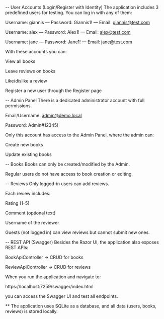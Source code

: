 -- User Accounts (Login/Register with Identity)
The application includes 3 predefined users for testing.
You can log in with any of them:

Username: giannis — Password: Giannis1! — Email: giannis@test.com

Username: alex — Password: Alex1! — Email: alex@test.com

Username: jane — Password: Jane1! — Email: jane@test.com

With these accounts you can:

View all books

Leave reviews on books

Like/dislike a review

Register a new user through the Register page



-- Admin Panel
There is a dedicated administrator account with full permissions.

Email/Username: admin@demo.local

Password: Admin#12345!

Only this account has access to the Admin Panel, where the admin can:

Create new books

Update existing books



-- Books
Books can only be created/modified by the Admin.

Regular users do not have access to book creation or editing.



-- Reviews
Only logged-in users can add reviews.

Each review includes:

Rating (1–5)

Comment (optional text)

Username of the reviewer

Guests (not logged in) can view reviews but cannot submit new ones.



-- REST API (Swagger)
Besides the Razor UI, the application also exposes REST APIs:

BookApiController → CRUD for books

ReviewApiController → CRUD for reviews

When you run the application and navigate to:

https://localhost:7259/swagger/index.html

you can access the Swagger UI and test all endpoints.



** The application uses SQLite as a database, and all data (users, books, reviews) is stored locally.